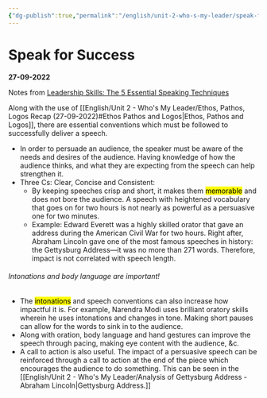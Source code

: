 ```yaml
---
{"dg-publish":true,"permalink":"/english/unit-2-who-s-my-leader/speak-for-success/","dgHomeLink":true,"dgPassFrontmatter":false}
---
```


# Speak for Success
**27-09-2022**

Notes from [Leadership Skills: The 5 Essential Speaking Techniques](https://www.genardmethod.com/blog/leadership-skills-the-5-essential-speaking-techniques)

Along with the use of [[English/Unit 2 - Who's My Leader/Ethos, Pathos, Logos Recap (27-09-2022)#Ethos Pathos and Logos|Ethos, Pathos and Logos]], there are essential conventions which must be followed to successfully deliver a speech.
- In order to persuade an audience, the speaker must be aware of the needs and desires of the audience. Having knowledge of how the audience thinks, and what they are expecting from the speech can help strengthen it.
- Three Cs: Clear, Concise and Consistent:
	- By keeping speeches crisp and short, it makes them <mark class="Pink">memorable</mark> and does not bore the audience. A speech with heightened vocabulary that goes on for two hours is not nearly as powerful as a persuasive one for two minutes. 
	- Example: Edward Everett was a highly skilled orator that gave an address during the American Civil War for two hours. Right after, Abraham Lincoln gave one of the most famous speeches in history: the Gettysburg Address—it was no more than 271 words. Therefore, impact is not correlated with speech length.
	
###### Intonations and body language are important!

- The <mark class="Aqua">intonations</mark> and speech conventions can also increase how impactful it is. For example, Narendra Modi uses brilliant oratory skills wherein he uses intonations and changes in tone. Making short pauses can allow for the words to sink in to the audience.
- Along with oration, body language and hand gestures can improve the speech through pacing, making eye content with the audience, &c.
- A call to action is also useful. The impact of a persuasive speech can be reinforced through a call to action at the end of the piece which encourages the audience to do something. This can be seen in the [[English/Unit 2 - Who's My Leader/Analysis of Gettysburg Address - Abraham Lincoln|Gettysburg Address.]]